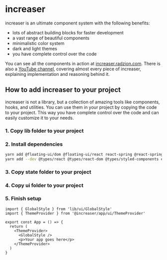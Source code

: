 # increaser

increaser is an ultimate component system with the following benefits:

- lots of abstract building blocks for faster development
- a vast range of beautiful components
- minimalistic color system
- dark and light themes
- you have complete control over the code

You can see all the components in action at [increaser.radzion.com](https://increaser.radzion.com). There is also a [YouTube channel](https://www.youtube.com/@radzion), covering almost every piece of increaser, explaining implementation and reasoning behind it.

## How to add increaser to your project

increaser is not a library, but a collection of amazing tools like components, hooks, and utilities. You can use them in your project by copying the code to your project. This way you have complete control over the code and can easily customize it to your needs.

### 1. Copy lib folder to your project

### 2. Install dependencies

```sh
yarn add @floating-ui/dom @floating-ui/react react-spring @react-spring/web date-fns react-focus-on react react-dom react-dropzone react-to-print react-use styled-components react-query copy-to-clipboard
yarn add --dev @types/react @types/react-dom @types/styled-components eslint typescript
```

### 3. Copy state folder to your project

### 4. Copy ui folder to your project

### 5. Finish setup

```tsx
import { GlobalStyle } from 'lib/ui/GlobalStyle'
import { ThemeProvider } from '@increaser/app/ui/ThemeProvider'

export const App = () => {
  return (
    <ThemeProvider>
      <GlobalStyle />
      <p>Your app goes here</p>
    </ThemeProvider>
  )
}
```
